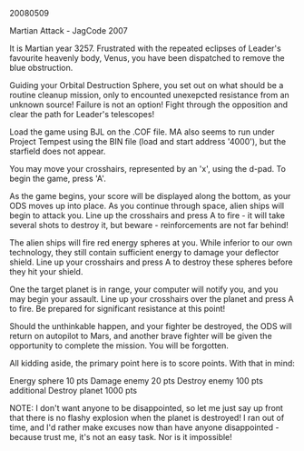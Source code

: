 20080509

Martian Attack - JagCode 2007

It is Martian year 3257. Frustrated with the repeated eclipses of Leader's
favourite heavenly body, Venus, you have been dispatched to remove the
blue obstruction.

Guiding your Orbital Destruction Sphere, you set out on what should be
a routine cleanup mission, only to encounted unexepcted resistance from
an unknown source! Failure is not an option! Fight through the 
opposition and clear the path for Leader's telescopes!

Load the game using BJL on the .COF file. MA also seems to run under
Project Tempest using the BIN file (load and start address '4000'),
but the starfield does not appear.

You may move your crosshairs, represented by an 'x', using the d-pad.
To begin the game, press 'A'.

As the game begins, your score will be displayed along the bottom, as
your ODS moves up into place. As you continue through space, alien
ships will begin to attack you. Line up the crosshairs and press
A to fire - it will take several shots to destroy it, but beware -
reinforcements are not far behind!

The alien ships will fire red energy spheres at you. While inferior
to our own technology, they still contain sufficient energy to
damage your deflector shield. Line up your crosshairs and press A
to destroy these spheres before they hit your shield.

One the target planet is in range, your computer will notify you,
and you may begin your assault. Line up your crosshairs over the
planet and press A to fire. Be prepared for significant resistance
at this point!

Should the unthinkable happen, and your fighter be destroyed, the
ODS will return on autopilot to Mars, and another brave fighter
will be given the opportunity to complete the mission. You will
be forgotten.

All kidding aside, the primary point here is to score points. With
that in mind:

Energy sphere     10 pts
Damage enemy      20 pts
Destroy enemy    100 pts additional
Destroy planet	1000 pts

NOTE: I don't want anyone to be disappointed, so let me just
say up front that there is no flashy explosion when the planet
is destroyed! I ran out of time, and I'd rather make excuses
now than have anyone disappointed - because trust me, it's not
an easy task. Nor is it impossible!

